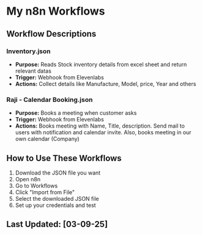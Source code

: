 # My n8n Workflows

## Workflow Descriptions

### Inventory.json
- **Purpose:** Reads Stock inventory details from excel sheet and return relevant datas
- **Trigger:** Webhook from Elevenlabs
- **Actions:** Collect details like Manufacture, Model, price, Year and others

### Raji - Calendar Booking.json
- **Purpose:** Books a meeting when customer asks
- **Trigger:** Webhook from Elevenlabs
- **Actions:** Books meeting with Name, Title, description. Send mail to users with notification and calendar invite. Also, books meeting in our own calendar (Company)


## How to Use These Workflows

1. Download the JSON file you want
2. Open n8n
3. Go to Workflows
4. Click "Import from File"
5. Select the downloaded JSON file
6. Set up your credentials and test

## Last Updated: [03-09-25]
